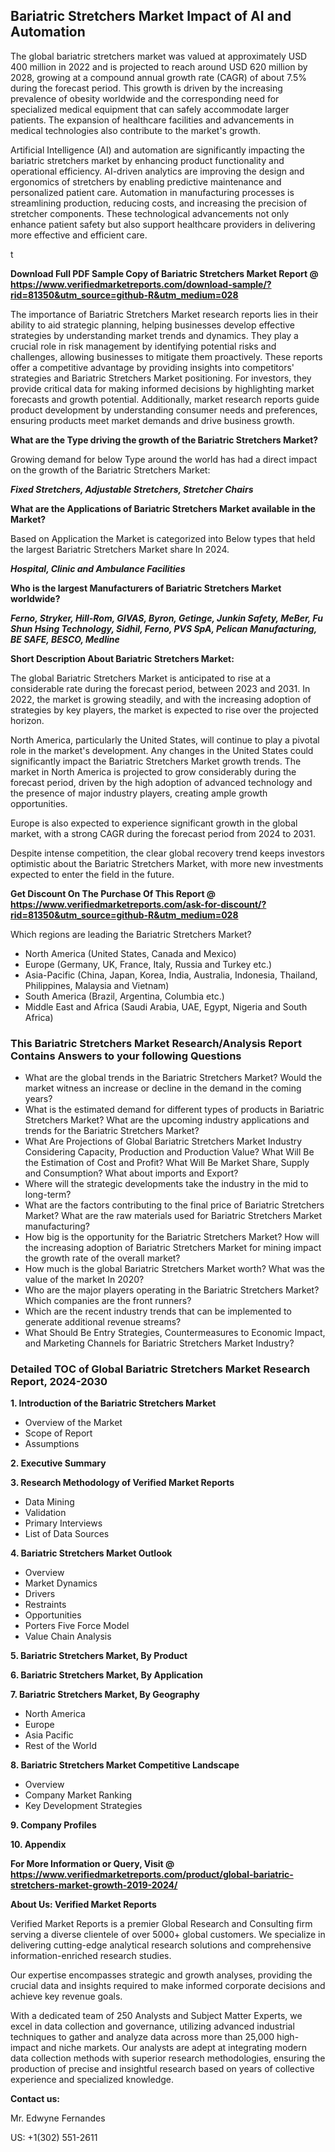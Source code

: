 <h2>Bariatric Stretchers Market Impact of AI and Automation</h2><p>The global bariatric stretchers market was valued at approximately USD 400 million in 2022 and is projected to reach around USD 620 million by 2028, growing at a compound annual growth rate (CAGR) of about 7.5% during the forecast period. This growth is driven by the increasing prevalence of obesity worldwide and the corresponding need for specialized medical equipment that can safely accommodate larger patients. The expansion of healthcare facilities and advancements in medical technologies also contribute to the market's growth.</p><p>Artificial Intelligence (AI) and automation are significantly impacting the bariatric stretchers market by enhancing product functionality and operational efficiency. AI-driven analytics are improving the design and ergonomics of stretchers by enabling predictive maintenance and personalized patient care. Automation in manufacturing processes is streamlining production, reducing costs, and increasing the precision of stretcher components. These technological advancements not only enhance patient safety but also support healthcare providers in delivering more effective and efficient care.</p>t</p><p id="" class=""><strong>Download Full PDF Sample Copy of Bariatric Stretchers Market Report @ <a href="https://www.verifiedmarketreports.com/download-sample/?rid=81350&utm_source=github-R&utm_medium=028" target="_blank">https://www.verifiedmarketreports.com/download-sample/?rid=81350&utm_source=github-R&utm_medium=028</a></strong></p><p>The importance of&nbsp;Bariatric Stretchers Market research reports lies in their ability to aid strategic planning, helping businesses develop effective strategies by understanding market trends and dynamics. They play a crucial role in risk management by identifying potential risks and challenges, allowing businesses to mitigate them proactively. These reports offer a competitive advantage by providing insights into competitors' strategies and Bariatric Stretchers Market positioning. For investors, they provide critical data for making informed decisions by highlighting market forecasts and growth potential. Additionally, market research reports guide product development by understanding consumer needs and preferences, ensuring products meet market demands and drive business growth.</p><p><strong>What are the&nbsp;Type driving the growth of the Bariatric Stretchers Market?</strong></p><p id="" class="">Growing demand for below Type around the world has had a direct impact on the growth of the Bariatric Stretchers Market:</p><em><strong>Fixed Stretchers, Adjustable Stretchers, Stretcher Chairs</strong></em></p><strong>What are the&nbsp;Applications&nbsp;of Bariatric Stretchers Market available in the Market?</strong></p><p id="" class="">Based on Application the Market is categorized into Below types that held the largest Bariatric Stretchers Market share In 2024.</p><em><strong>Hospital, Clinic and Ambulance Facilities</strong></em></p><strong>Who is the largest Manufacturers of Bariatric Stretchers Market worldwide?</strong></p><p><em><strong>Ferno, Stryker, Hill-Rom, GIVAS, Byron, Getinge, Junkin Safety, MeBer, Fu Shun Hsing Technology, Sidhil, Ferno, PVS SpA, Pelican Manufacturing, BE SAFE, BESCO, Medline</strong></em></p><p id="" class=""><strong>Short Description About Bariatric Stretchers Market:</strong></p><p>The global Bariatric Stretchers Market is anticipated to rise at a considerable rate during the forecast period, between 2023 and 2031. In 2022, the market is growing steadily, and with the increasing adoption of strategies by key players, the market is expected to rise over the projected horizon.</p><p>North America, particularly the United States, will continue to play a pivotal role in the market's development. Any changes in the United States could significantly impact the Bariatric Stretchers Market growth trends. The market in North America is projected to grow considerably during the forecast period, driven by the high adoption of advanced technology and the presence of major industry players, creating ample growth opportunities.</p><p>Europe is also expected to experience significant growth in the global market, with a strong CAGR during the forecast period from 2024 to 2031.</p><p>Despite intense competition, the clear global recovery trend keeps investors optimistic about the Bariatric Stretchers Market, with more new investments expected to enter the field in the future.</p><p id="" class=""><strong>Get Discount On The Purchase Of This Report @ <a href="https://www.verifiedmarketreports.com/ask-for-discount/?rid=81350&utm_source=github-R&utm_medium=028" target="_blank">https://www.verifiedmarketreports.com/ask-for-discount/?rid=81350&utm_source=github-R&utm_medium=028</a></strong></p>Which regions are leading the Bariatric Stretchers Market?</p><ul><li>North America (United States, Canada and Mexico)</li><li>Europe (Germany, UK, France, Italy, Russia and Turkey etc.)</li><li>Asia-Pacific (China, Japan, Korea, India, Australia, Indonesia, Thailand, Philippines, Malaysia and Vietnam)</li><li>South America (Brazil, Argentina, Columbia etc.)</li><li>Middle East and Africa (Saudi Arabia, UAE, Egypt, Nigeria and South Africa)</li></ul><h3 id="" class="">This Bariatric Stretchers Market Research/Analysis Report Contains Answers to your following Questions</h3><ul><li>What are the global trends in the Bariatric Stretchers Market? Would the market witness an increase or decline in the demand in the coming years?</li><li>What is the estimated demand for different types of products in Bariatric Stretchers Market? What are the upcoming industry applications and trends for the Bariatric Stretchers Market?</li><li>What Are Projections of Global Bariatric Stretchers Market Industry Considering Capacity, Production and Production Value? What Will Be the Estimation of Cost and Profit? What Will Be Market Share, Supply and Consumption? What about imports and Export?</li><li>Where will the strategic developments take the industry in the mid to long-term?</li><li>What are the factors contributing to the final price of Bariatric Stretchers Market? What are the raw materials used for Bariatric Stretchers Market manufacturing?</li><li>How big is the opportunity for the Bariatric Stretchers Market? How will the increasing adoption of Bariatric Stretchers Market for mining impact the growth rate of the overall market?</li><li>How much is the global Bariatric Stretchers Market worth? What was the value of the market In 2020?</li><li>Who are the major players operating in the Bariatric Stretchers Market? Which companies are the front runners?</li><li>Which are the recent industry trends that can be implemented to generate additional revenue streams?</li><li>What Should Be Entry Strategies, Countermeasures to Economic Impact, and Marketing Channels for Bariatric Stretchers Market Industry?</li></ul><h3 id="" class="">Detailed TOC of Global Bariatric Stretchers Market Research Report, 2024-2030</h3><p id="" class=""><strong>1. Introduction of the Bariatric Stretchers Market</strong></p><ul><li>Overview of the Market</li><li>Scope of Report</li><li>Assumptions</li></ul><p id="" class=""><strong>2. Executive Summary</strong></p><p id="" class=""><strong>3. Research Methodology of Verified Market Reports</strong></p><ul><li>Data Mining</li><li>Validation</li><li>Primary Interviews</li><li>List of Data Sources</li></ul><p id="" class=""><strong>4. Bariatric Stretchers Market Outlook</strong></p><ul><li>Overview</li><li>Market Dynamics</li><li>Drivers</li><li>Restraints</li><li>Opportunities</li><li>Porters Five Force Model</li><li>Value Chain Analysis</li></ul><p id="" class=""><strong>5. Bariatric Stretchers Market, By Product</strong></p><p id="" class=""><strong>6. Bariatric Stretchers Market, By Application</strong></p><p id="" class=""><strong>7. Bariatric Stretchers Market, By Geography</strong></p><ul><li>North America</li><li>Europe</li><li>Asia Pacific</li><li>Rest of the World</li></ul><p id="" class=""><strong>8. Bariatric Stretchers Market Competitive Landscape</strong></p><ul><li>Overview</li><li>Company Market Ranking</li><li>Key Development Strategies</li></ul><p id="" class=""><strong>9. Company Profiles</strong></p><p id="" class=""><strong>10. Appendix</strong></p><p id="" class=""><strong>For More Information or Query, Visit @ <a href="https://www.verifiedmarketreports.com/product/global-bariatric-stretchers-market-growth-2019-2024/" target="_blank">https://www.verifiedmarketreports.com/product/global-bariatric-stretchers-market-growth-2019-2024/</a></strong></p><p id="" class=""><strong>About Us: Verified Market Reports</strong></p><p id="" class="">Verified Market Reports is a premier Global Research and Consulting firm serving a diverse clientele of over 5000+ global customers. We specialize in delivering cutting-edge analytical research solutions and comprehensive information-enriched research studies.</p><p id="" class="">Our expertise encompasses strategic and growth analyses, providing the crucial data and insights required to make informed corporate decisions and achieve key revenue goals.</p><p id="" class="">With a dedicated team of 250 Analysts and Subject Matter Experts, we excel in data collection and governance, utilizing advanced industrial techniques to gather and analyze data across more than 25,000 high-impact and niche markets. Our analysts are adept at integrating modern data collection methods with superior research methodologies, ensuring the production of precise and insightful research based on years of collective experience and specialized knowledge.</p><p id="" class=""><strong>Contact us:</strong></p><p id="" class="">Mr. Edwyne Fernandes</p><p id="" class="">US: +1(302) 551-2611</p>